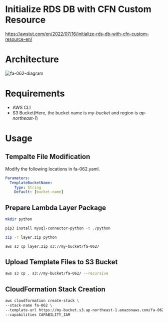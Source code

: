# Initialize RDS DB with CFN Custom Resource

https://awstut.com/en/2022/07/16/initialize-rds-db-with-cfn-custom-resource-en/

# Architecture

![fa-062-diagram](https://user-images.githubusercontent.com/84276199/204086379-b2f2004a-6a16-4681-b0f7-ada59cdb0396.png)

# Requirements

* AWS CLI
* S3 Bucket(Here, the bucket name is *my-bucket* and region is *ap-northeast-1*)

# Usage

## Tempalte File Modification

Modify the following locations in fa-062.yaml.

```yaml
Parameters:
  TemplateBucketName:
    Type: String
    Default: [bucket-name]
```

## Prepare Lambda Layer Package

```bash
mkdir python

pip3 install mysql-connector-python -t ./python

zip -r layer.zip python

aws s3 cp layer.zip s3://my-bucket/fa-062/
```

## Upload  Template Files to S3 Bucket

```bash
aws s3 cp . s3://my-bucket/fa-062/ --recursive
```

## CloudFormation Stack Creation

```bash
aws cloudformation create-stack \
--stack-name fa-062 \
--template-url https://my-bucket.s3.ap-northeast-1.amazonaws.com/fa-062/fa-062.yaml \
--capabilities CAPABILITY_IAM
```
